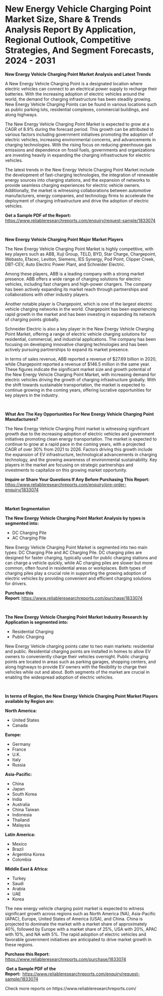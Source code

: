 <p><h1>New Energy Vehicle Charging Point Market Size, Share & Trends Analysis Report By Application, Regional Outlook, Competitive Strategies, And Segment Forecasts, 2024 - 2031</h1></p><p><strong>New Energy Vehicle Charging Point Market Analysis and Latest Trends</strong></p>
<p><p>A New Energy Vehicle Charging Point is a designated location where electric vehicles can connect to an electrical power supply to recharge their batteries. With the increasing adoption of electric vehicles around the world, the demand for charging infrastructure has been steadily growing. New Energy Vehicle Charging Points can be found in various locations such as public parking lots, residential complexes, commercial buildings, and along highways.</p><p>The New Energy Vehicle Charging Point Market is expected to grow at a CAGR of 8.9% during the forecast period. This growth can be attributed to various factors including government initiatives promoting the adoption of electric vehicles, increasing environmental concerns, and advancements in charging technologies. With the rising focus on reducing greenhouse gas emissions and dependence on fossil fuels, governments and organizations are investing heavily in expanding the charging infrastructure for electric vehicles.</p><p>The latest trends in the New Energy Vehicle Charging Point Market include the development of fast-charging technologies, the integration of renewable energy sources into charging stations, and the expansion of networks to provide seamless charging experiences for electric vehicle owners. Additionally, the market is witnessing collaborations between automotive manufacturers, energy companies, and technology firms to accelerate the deployment of charging infrastructure and drive the adoption of electric vehicles.</p></p>
<p><strong>Get a Sample PDF of the Report:&nbsp;</strong> <a href="https://www.reliableresearchreports.com/enquiry/request-sample/1833074">https://www.reliableresearchreports.com/enquiry/request-sample/1833074</a></p>
<p>&nbsp;</p>
<p><strong>New Energy Vehicle Charging Point Major Market Players</strong></p>
<p><p>The New Energy Vehicle Charging Point Market is highly competitive, with key players such as ABB, Xuji Group, TELD, BYD, Star Charge, Chargepoint, Webasto, Efacec, Leviton, Siemens, IES Synergy, Pod Point, Clipper Creek, DBT-CEV, Auto Electric Power Plant, and Schneider Electric. </p><p>Among these players, ABB is a leading company with a strong market presence. ABB offers a wide range of charging solutions for electric vehicles, including fast chargers and high-power chargers. The company has been actively expanding its market reach through partnerships and collaborations with other industry players.</p><p>Another notable player is Chargepoint, which is one of the largest electric vehicle charging networks in the world. Chargepoint has been experiencing rapid growth in the market and has been investing in expanding its network of charging points globally.</p><p>Schneider Electric is also a key player in the New Energy Vehicle Charging Point Market, offering a range of electric vehicle charging solutions for residential, commercial, and industrial applications. The company has been focusing on developing innovative charging technologies and has been actively pursuing partnerships to expand its market presence.</p><p>In terms of sales revenue, ABB reported a revenue of $27.69 billion in 2020, while Chargepoint reported a revenue of $146.5 million in the same year. These figures indicate the significant market size and growth potential of the New Energy Vehicle Charging Point Market, with increasing demand for electric vehicles driving the growth of charging infrastructure globally. With the shift towards sustainable transportation, the market is expected to continue growing in the coming years, offering lucrative opportunities for key players in the industry.</p></p>
<p>&nbsp;</p>
<p><strong>What Are The Key Opportunities For New Energy Vehicle Charging Point Manufacturers?</strong></p>
<p><p>The New Energy Vehicle Charging Point market is witnessing significant growth due to the increasing adoption of electric vehicles and government initiatives promoting clean energy transportation. The market is expected to continue to grow at a rapid pace in the coming years, with a projected CAGR of over 30% from 2021 to 2026. Factors driving this growth include the expansion of EV infrastructure, technological advancements in charging technology, and the growing awareness of environmental sustainability. Key players in the market are focusing on strategic partnerships and investments to capitalize on this growing market opportunity.</p></p>
<p><strong>Inquire or Share Your Questions If Any Before Purchasing This Report:</strong> <a href="https://www.reliableresearchreports.com/enquiry/pre-order-enquiry/1833074">https://www.reliableresearchreports.com/enquiry/pre-order-enquiry/1833074</a></p>
<p>&nbsp;</p>
<p><strong>Market Segmentation</strong></p>
<p><strong>The New Energy Vehicle Charging Point Market Analysis by types is segmented into:</strong></p>
<p><ul><li>DC Charging Pile</li><li>AC Charging Pile</li></ul></p>
<p><p>New Energy Vehicle Charging Point Market is segmented into two main types: DC Charging Pile and AC Charging Pile. DC charging piles are designed for faster charging, typically used for public charging stations and can charge a vehicle quickly, while AC charging piles are slower but more common, often found in residential areas or workplaces. Both types of charging piles play a crucial role in supporting the growing adoption of electric vehicles by providing convenient and efficient charging solutions for drivers.</p></p>
<p><strong>Purchase this Report:&nbsp;</strong><a href="https://www.reliableresearchreports.com/purchase/1833074">https://www.reliableresearchreports.com/purchase/1833074</a></p>
<p>&nbsp;</p>
<p><strong>The New Energy Vehicle Charging Point Market Industry Research by Application is segmented into:</strong></p>
<p><ul><li>Residential Charging</li><li>Public Charging</li></ul></p>
<p><p>New Energy Vehicle charging points cater to two main markets: residential and public. Residential charging points are installed in homes to allow EV owners to conveniently charge their vehicles overnight. Public charging points are located in areas such as parking garages, shopping centers, and along highways to provide EV owners with the flexibility to charge their vehicles while out and about. Both segments of the market are crucial in enabling the widespread adoption of electric vehicles.</p></p>
<p>&nbsp;</p>
<p><strong>In terms of Region, the New Energy Vehicle Charging Point Market Players available by Region are:</strong></p>
<p>
    <p> <strong> North America: </strong>
        <ul>
            <li>United States</li>
            <li>Canada</li>
        </ul>
        </p> 
    <p> <strong> Europe: </strong>
        <ul>
            <li>Germany</li>
            <li>France</li>
            <li>U.K.</li>
            <li>Italy</li>
            <li>Russia</li>
        </ul>
        </p> 
    <p> <strong> Asia-Pacific: </strong>
        <ul>
            <li>China</li>
            <li>Japan</li>
            <li>South Korea</li>
            <li>India</li>
            <li>Australia</li>
            <li>China Taiwan</li>
            <li>Indonesia</li>
            <li>Thailand</li>
            <li>Malaysia</li>
        </ul>
        </p> 
    <p> <strong> Latin America: </strong>
        <ul>
            <li>Mexico</li>
            <li>Brazil</li>
            <li>Argentina Korea</li>
            <li>Colombia</li>
        </ul>
        </p> 
    <p> <strong> Middle East & Africa: </strong>
        <ul>
            <li>Turkey</li>
            <li>Saudi</li>
            <li>Arabia</li>
            <li>UAE</li>
            <li>Korea</li>
        </ul>
    </p>
    </p>
<p><p>The new energy vehicle charging point market is expected to witness significant growth across regions such as North America (NA), Asia-Pacific (APAC), Europe, United States of America (USA), and China. China is projected to dominate the market with a market share of approximately 40%, followed by Europe with a market share of 25%, USA with 20%, APAC with 10%, and NA with 5%. The rapid adoption of electric vehicles and favorable government initiatives are anticipated to drive market growth in these regions.</p></p>
<p><strong>Purchase this Report: </strong><a href="https://www.reliableresearchreports.com/purchase/1833074">https://www.reliableresearchreports.com/purchase/1833074</a></p>
<p>&nbsp;<strong>Get a Sample PDF of the Report:&nbsp;&nbsp;</strong><a href="https://www.reliableresearchreports.com/enquiry/request-sample/1833074">https://www.reliableresearchreports.com/enquiry/request-sample/1833074</a></p>
<p><strong></strong></p>
<p>Check more reports on https://www.reliableresearchreports.com/</p>